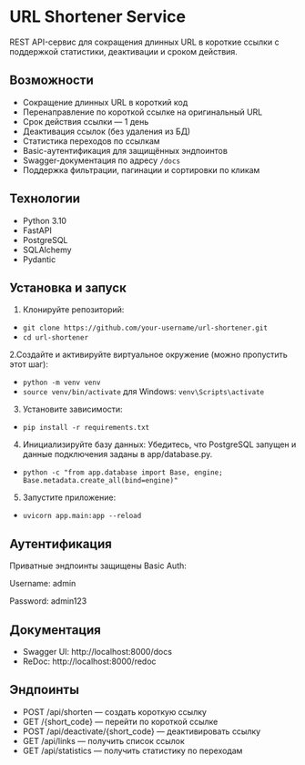 # URL Shortener Service

REST API-сервис для сокращения длинных URL в короткие ссылки с поддержкой статистики, деактивации и сроком действия.

## Возможности

- Сокращение длинных URL в короткий код
- Перенаправление по короткой ссылке на оригинальный URL
- Срок действия ссылки — 1 день
- Деактивация ссылок (без удаления из БД)
- Статистика переходов по ссылкам
- Basic-аутентификация для защищённых эндпоинтов
- Swagger-документация по адресу `/docs`
- Поддержка фильтрации, пагинации и сортировки по кликам

## Технологии

- Python 3.10
- FastAPI
- PostgreSQL
- SQLAlchemy
- Pydantic

## Установка и запуск

1. Клонируйте репозиторий:

- `git clone https://github.com/your-username/url-shortener.git`
- `cd url-shortener`

2.Создайте и активируйте виртуальное окружение (можно пропустить этот шаг):

- `python -m venv venv`
- `source venv/bin/activate`  для Windows: `venv\Scripts\activate`

3. Установите зависимости:

- `pip install -r requirements.txt`

4. Инициализируйте базу данных:
Убедитесь, что PostgreSQL запущен и данные подключения заданы в app/database.py.

- `python -c "from app.database import Base, engine; Base.metadata.create_all(bind=engine)"`

5. Запустите приложение:

- `uvicorn app.main:app --reload`

## Аутентификация

Приватные эндпоинты защищены Basic Auth:

Username: admin

Password: admin123

## Документация

- Swagger UI: http://localhost:8000/docs
- ReDoc: http://localhost:8000/redoc

## Эндпоинты

- POST /api/shorten — создать короткую ссылку
- GET /{short_code} — перейти по короткой ссылке
- POST /api/deactivate/{short_code} — деактивировать ссылку
- GET /api/links — получить список ссылок
- GET /api/statistics — получить статистику по переходам
